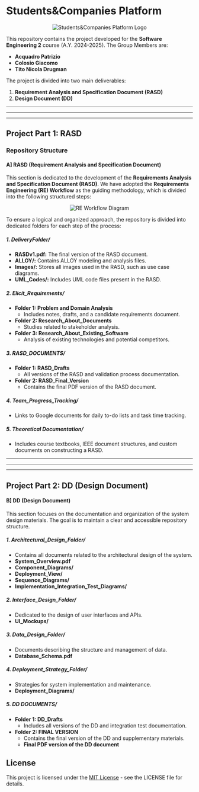 # Students&Companies Platform 

<div align="center">
  <img src="https://github.com/user-attachments/assets/44f049ca-be35-4686-b7c1-43c8ea70857c" alt="Students&Companies Platform Logo" />
</div>

This repository contains the project developed for the **Software Engineering 2** course (A.Y. 2024-2025). The Group Members are: 
- **Acquadro Patrizio**
- **Colosio Giacomo**
- **Tito Nicola Drugman**

The project is divided into two main deliverables:
1. **Requirement Analysis and Specification Document (RASD)**
2. **Design Document (DD)**

---
---
---

## Project Part 1: RASD

### Repository Structure

#### A] RASD (Requirement Analysis and Specification Document)
This section is dedicated to the development of the **Requirements Analysis and Specification Document (RASD)**. We have adopted the **Requirements Engineering (RE) Workflow** as the guiding methodology, which is divided into the following structured steps:

<div align="center">
  <img src="https://github.com/user-attachments/assets/8d2f66a8-9068-42cb-84a3-c8d3ead98629" alt="RE Workflow Diagram" />
</div>

To ensure a logical and organized approach, the repository is divided into dedicated folders for each step of the process:

##### 1. DeliveryFolder/
- **RASDv1.pdf:** The final version of the RASD document.
- **ALLOY/:** Contains ALLOY modeling and analysis files.
- **Images/:** Stores all images used in the RASD, such as use case diagrams.
- **UML_Codes/:** Includes UML code files present in the RASD.

##### 2. Elicit_Requirements/
- **Folder 1: Problem and Domain Analysis**
  - Includes notes, drafts, and a candidate requirements document.
- **Folder 2: Research_About_Documents**
  - Studies related to stakeholder analysis.
- **Folder 3: Research_About_Existing_Software**
  - Analysis of existing technologies and potential competitors.

##### 3. RASD_DOCUMENTS/
- **Folder 1: RASD_Drafts**
  - All versions of the RASD and validation process documentation.
- **Folder 2: RASD_Final_Version**
  - Contains the final PDF version of the RASD document.

##### 4. Team_Progress_Tracking/
- Links to Google documents for daily to-do lists and task time tracking.

##### 5. Theoretical Documentation/
- Includes course textbooks, IEEE document structures, and custom documents on constructing a RASD.

---
---
---

## Project Part 2: DD (Design Document)

#### B] DD (Design Document)
This section focuses on the documentation and organization of the system design materials. The goal is to maintain a clear and accessible repository structure.

##### 1. Architectural_Design_Folder/
- Contains all documents related to the architectural design of the system.
- **System_Overview.pdf**
- **Component_Diagrams/**
- **Deployment_View/**
- **Sequence_Diagrams/**
- **Implementation_Integration_Test_Diagrams/**

##### 2. Interface_Design_Folder/
- Dedicated to the design of user interfaces and APIs.
- **UI_Mockups/**

##### 3. Data_Design_Folder/
- Documents describing the structure and management of data.
- **Database_Schema.pdf**

##### 4. Deployment_Strategy_Folder/
- Strategies for system implementation and maintenance.
- **Deployment_Diagrams/**

##### 5. DD DOCUMENTS/
- **Folder 1: DD_Drafts**
  - Includes all versions of the DD and integration test documentation.
- **Folder 2: FINAL VERSION**
  - Contains the final version of the DD and supplementary materials.
  - **Final PDF version of the DD document**


## License

This project is licensed under the [MIT License](LICENSE) - see the LICENSE file for details.
